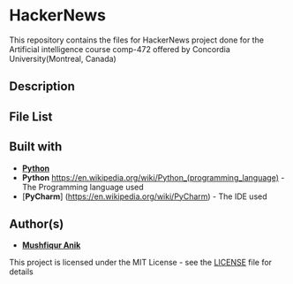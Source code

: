 # HackerNews
This repository contains the files for HackerNews project done for the Artificial intelligence course comp-472 offered by Concordia University(Montreal, Canada)

## Description 



## File List

## Built with
* [**Python**](https://en.wikipedia.org/wiki/Java_(programming_language))
* **Python** https://en.wikipedia.org/wiki/Python_(programming_language) - The Programming language used
* [**PyCharm**] (https://en.wikipedia.org/wiki/PyCharm) - The IDE used

## Author(s)

* [**Mushfiqur Anik**](https://github.com/mushfiqur-anik)

This project is licensed under the MIT License - see the [LICENSE](LICENSE) file for details





 
